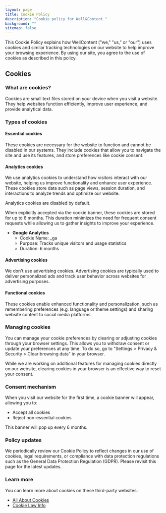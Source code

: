 ```yaml
---
layout: page
title: Cookie Policy
description: "Cookie policy for Well&Content."
background: ""
sitemap: false
---
```


This Cookie Policy explains how WellContent ("we," "us," or "our") uses cookies and similar tracking technologies on our website to help improve your browsing experience. By using our site, you agree to the use of cookies as described in this policy.

## Cookies

### What are cookies?

Cookies are small text files stored on your device when you visit a website. They help websites function efficiently, improve user experience, and provide analytical data.

### Types of cookies

#### Essential cookies

These cookies are necessary for the website to function and cannot be disabled in our systems. They include cookies that allow you to navigate the site and use its features, and store preferences like cookie consent.

#### Analytics cookies

We use analytics cookies to understand how visitors interact with our website, helping us improve functionality and enhance user experience. These cookies store data such as page views, session duration, and interactions to analyze trends and optimize our website.

Analytics cookies are disabled by default.

When explicitly accepted via the cookie banner, these cookies are stored for up to 6 months. This duration minimizes the need for frequent consent requests while allowing us to gather insights to improve your experience.

- **Google Analytics**
  - Cookie Name: \_ga
  - Purpose: Tracks unique visitors and usage statistics
  - Duration: 6 months

#### Advertising cookies

We don't use advertising cookies. Advertising cookies are typically used to deliver personalized ads and track user behavior across websites for advertising purposes.

#### Functional cookies

These cookies enable enhanced functionality and personalization, such as remembering preferences (e.g. language or theme settings) and sharing website content to social media platforms.

### Managing cookies

You can manage your cookie preferences by clearing or adjusting cookies through your browser settings. This allows you to withdraw consent or update your preferences at any time. To do so, go to "Settings > Privacy & Security > Clear browsing data" in your browser.

While we are working on additional features for managing cookies directly on our website, clearing cookies in your browser is an effective way to reset your consent.

### Consent mechanism

When you visit our website for the first time, a cookie banner will appear, allowing you to:

- Accept all cookies
- Reject non-essential cookies

This banner will pop up every 6 months.

### Policy updates

We periodically review our Cookie Policy to reflect changes in our use of cookies, legal requirements, or compliance with data protection regulations such as the General Data Protection Regulation (GDPR). Please revisit this page for the latest updates.

### Learn more

You can learn more about cookies on these third-party websites:

- [All About Cookies](https://www.allaboutcookies.org/)
- [Cookie Law Info](https://www.cookielawinfo.com/internet-cookies/)
